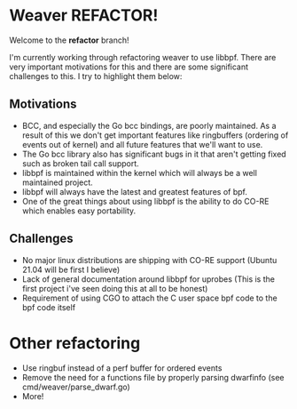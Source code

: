 # Weaver REFACTOR!

Welcome to the <b>refactor</b> branch!

I'm currently working through refactoring weaver to use libbpf. There are very important motivations for this and there are some significant challenges to this. I try to highlight them below:

## Motivations

- BCC, and especially the Go bcc bindings, are poorly maintained. As a result of this we don't get important features like ringbuffers (ordering of events out of kernel) and all future features that we'll want to use.
- The Go bcc library also has significant bugs in it that aren't getting fixed such as broken tail call support.
- libbpf is maintained within the kernel which will always be a well maintained project.
- libbpf will always have the latest and greatest features of bpf.
- One of the great things about using libbpf is the ability to do CO-RE which enables easy portability.

## Challenges

- No major linux distributions are shipping with CO-RE support (Ubuntu 21.04 will be first I believe)
- Lack of general documentation around libbpf for uprobes (This is the first project i've seen doing this at all to be honest)
- Requirement of using CGO to attach the C user space bpf code to the bpf code itself

# Other refactoring 

- Use ringbuf instead of a perf buffer for ordered events
- Remove the need for a functions file by properly parsing dwarfinfo (see cmd/weaver/parse_dwarf.go)
- More!
